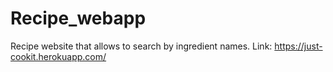 # Recipe_webapp
Recipe website that allows to search by ingredient names. Link: https://just-cookit.herokuapp.com/
